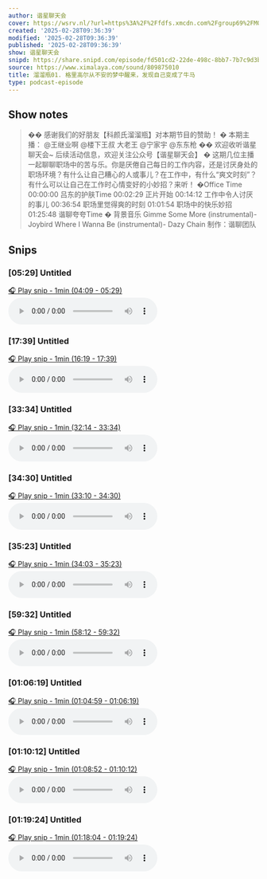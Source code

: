 ```yaml
---
author: 谐星聊天会
cover: https://wsrv.nl/?url=https%3A%2F%2Ffdfs.xmcdn.com%2Fgroup69%2FM0B%2F67%2F40%2FwKgMeV3NBiLR9YrFAAUMqYx619M771.jpg&w=200&h=200
created: '2025-02-28T09:36:39'
modified: '2025-02-28T09:36:39'
published: '2025-02-28T09:36:39'
show: 谐星聊天会
snipd: https://share.snipd.com/episode/fd501cd2-22de-498c-8bb7-7b7c9d3b94c8
source: https://www.ximalaya.com/sound/809875010
title: 溜溜瓶01. 格里高尔从不安的梦中醒来，发现自己变成了牛马
type: podcast-episode
---
```



## Show notes
> ��  感谢我们的好朋友【科颜氏溜溜瓶】对本期节目的赞助！ 
> �️ 本期主播： 
> @王继业啊
> @楼下王叔  大老王
> @宁家宇
> @东东枪
> �� 欢迎收听谐星聊天会~ 
> 后续活动信息，欢迎关注公众号【谐星聊天会】
> � 这期几位主播一起聊聊职场中的苦与乐。你是厌倦自己每日的工作内容，还是讨厌身处的职场环境？有什么让自己糟心的人或事儿？在工作中，有什么“爽文时刻”？有什么可以让自己在工作时心情变好的小妙招？来听！
> �Office Time 
> 00:00:00 吕东的护肤Time
> 00:02:29 正片开始
> 00:14:12  工作中令人讨厌的事儿
> 00:36:54 职场里觉得爽的时刻
> 01:01:54 职场中的快乐妙招
> 01:25:48 谐聊夸夸Time
> �  背景音乐 
> Gimme Some More (instrumental)- Joybird
> Where I Wanna Be (instrumental)- Dazy Chain
> 制作：谐聊团队

## Snips
### [05:29] Untitled
[🎧 Play snip - 1min️ (04:09 - 05:29)](https://share.snipd.com/snip/c9851ab6-db77-425c-9986-f9550f9f24e7)
<audio controls> <source src="https://jt.ximalaya.com//GKwRIJELl3tDAgXqKQNv9xOS.m4a?channel=rss&album_id=30516031&track_id=809875010&uid=196078490&jt=https://aod.cos.tx.xmcdn.com/storages/2630-audiofreehighqps/6B/0A/GKwRIJELl3tDAgXqKQNv9xOS.m4a#t=04:09,05:29"> </audio>
### [17:39] Untitled
[🎧 Play snip - 1min️ (16:19 - 17:39)](https://share.snipd.com/snip/1483a73d-6819-4fd3-8db3-77ba978e769b)
<audio controls> <source src="https://jt.ximalaya.com//GKwRIJELl3tDAgXqKQNv9xOS.m4a?channel=rss&album_id=30516031&track_id=809875010&uid=196078490&jt=https://aod.cos.tx.xmcdn.com/storages/2630-audiofreehighqps/6B/0A/GKwRIJELl3tDAgXqKQNv9xOS.m4a#t=16:19,17:39"> </audio>
### [33:34] Untitled
[🎧 Play snip - 1min️ (32:14 - 33:34)](https://share.snipd.com/snip/806c2298-edba-4b58-b038-324ee8afc5c9)
<audio controls> <source src="https://jt.ximalaya.com//GKwRIJELl3tDAgXqKQNv9xOS.m4a?channel=rss&album_id=30516031&track_id=809875010&uid=196078490&jt=https://aod.cos.tx.xmcdn.com/storages/2630-audiofreehighqps/6B/0A/GKwRIJELl3tDAgXqKQNv9xOS.m4a#t=32:14,33:34"> </audio>
### [34:30] Untitled
[🎧 Play snip - 1min️ (33:10 - 34:30)](https://share.snipd.com/snip/d9858c1e-8242-432f-9a50-227dfaa1d2a8)
<audio controls> <source src="https://jt.ximalaya.com//GKwRIJELl3tDAgXqKQNv9xOS.m4a?channel=rss&album_id=30516031&track_id=809875010&uid=196078490&jt=https://aod.cos.tx.xmcdn.com/storages/2630-audiofreehighqps/6B/0A/GKwRIJELl3tDAgXqKQNv9xOS.m4a#t=33:10,34:30"> </audio>
### [35:23] Untitled
[🎧 Play snip - 1min️ (34:03 - 35:23)](https://share.snipd.com/snip/72caebf7-6f34-41c7-8b6e-15726b2a6dc5)
<audio controls> <source src="https://jt.ximalaya.com//GKwRIJELl3tDAgXqKQNv9xOS.m4a?channel=rss&album_id=30516031&track_id=809875010&uid=196078490&jt=https://aod.cos.tx.xmcdn.com/storages/2630-audiofreehighqps/6B/0A/GKwRIJELl3tDAgXqKQNv9xOS.m4a#t=34:03,35:23"> </audio>
### [59:32] Untitled
[🎧 Play snip - 1min️ (58:12 - 59:32)](https://share.snipd.com/snip/a8936ca7-4dc9-4a40-8ca1-110a01bba201)
<audio controls> <source src="https://jt.ximalaya.com//GKwRIJELl3tDAgXqKQNv9xOS.m4a?channel=rss&album_id=30516031&track_id=809875010&uid=196078490&jt=https://aod.cos.tx.xmcdn.com/storages/2630-audiofreehighqps/6B/0A/GKwRIJELl3tDAgXqKQNv9xOS.m4a#t=58:12,59:32"> </audio>
### [01:06:19] Untitled
[🎧 Play snip - 1min️ (01:04:59 - 01:06:19)](https://share.snipd.com/snip/6401d973-0664-46f0-9241-d25876b61f85)
<audio controls> <source src="https://jt.ximalaya.com//GKwRIJELl3tDAgXqKQNv9xOS.m4a?channel=rss&album_id=30516031&track_id=809875010&uid=196078490&jt=https://aod.cos.tx.xmcdn.com/storages/2630-audiofreehighqps/6B/0A/GKwRIJELl3tDAgXqKQNv9xOS.m4a#t=01:04:59,01:06:19"> </audio>
### [01:10:12] Untitled
[🎧 Play snip - 1min️ (01:08:52 - 01:10:12)](https://share.snipd.com/snip/64f4f640-5b2c-47f0-8af1-5e00df885c61)
<audio controls> <source src="https://jt.ximalaya.com//GKwRIJELl3tDAgXqKQNv9xOS.m4a?channel=rss&album_id=30516031&track_id=809875010&uid=196078490&jt=https://aod.cos.tx.xmcdn.com/storages/2630-audiofreehighqps/6B/0A/GKwRIJELl3tDAgXqKQNv9xOS.m4a#t=01:08:52,01:10:12"> </audio>
### [01:19:24] Untitled
[🎧 Play snip - 1min️ (01:18:04 - 01:19:24)](https://share.snipd.com/snip/49c49e7e-72fa-4ced-a741-6cdc85176c7c)
<audio controls> <source src="https://jt.ximalaya.com//GKwRIJELl3tDAgXqKQNv9xOS.m4a?channel=rss&album_id=30516031&track_id=809875010&uid=196078490&jt=https://aod.cos.tx.xmcdn.com/storages/2630-audiofreehighqps/6B/0A/GKwRIJELl3tDAgXqKQNv9xOS.m4a#t=01:18:04,01:19:24"> </audio>
